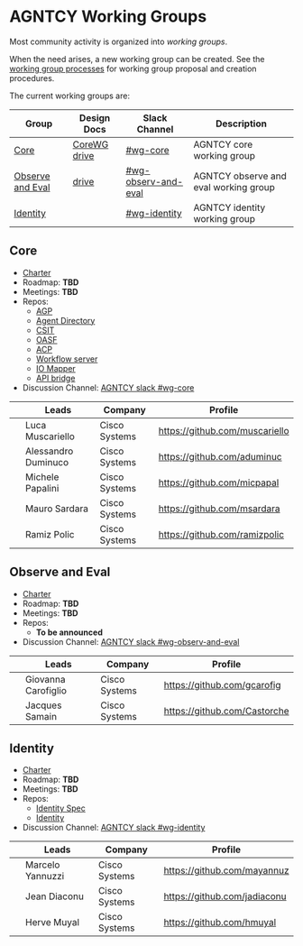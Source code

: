 # AGNTCY Working Groups

Most community activity is organized into _working groups_.

When the need arises, a new working group can be created. See the
[working group processes](../WORKING-GROUP-PROCESSES.md) for working
group proposal and creation procedures.

The current working groups are:

| Group                                 | Design Docs                                                                                          | Slack Channel                                                        | Description                           |
| ------------------------------------- | ---------------------------------------------------------------------------------------------------- | -------------------------------------------------------------------- | ------------------------------------- |
| [Core](#core)                         | [CoreWG drive](https://drive.google.com/drive/folders/1AbFEfM8HZF0_5LbgLXXxiHqFUIsiSjPa?usp=sharing) | [#wg-core](https://agntcy.slack.com/archives/C08R1LZEP0V)            | AGNTCY core working group             |
| [Observe and Eval](#observe-and-eval) | [drive](https://drive.google.com/drive/folders/1TO_r4xuElzaqZKiQ8g8iSRicCC-s-FVw?usp=sharing)        | [#wg-observ-and-eval](https://agntcy.slack.com/archives/C08RMAML6JH) | AGNTCY observe and eval working group |
| [Identity](#identity)                             | <TBD>                                                                                                | [#wg-identity](https://agntcy.slack.com/archives/C08TZPX83KR)        | AGNTCY identity working group         |

## Core

- [Charter](core/CHARTER.md)
- Roadmap: **TBD**
- Meetings: **TBD**
- Repos:
  - [AGP](https://github.com/agntcy/agp)
  - [Agent Directory](https://github.com/agntcy/dir)
  - [CSIT](https://github.com/agntcy/csit)
  - [OASF](https://github.com/agntcy/oasf)
  - [ACP](https://github.com/agntcy/acp-sdk)
  - [Workflow server](https://github.com/agntcy/workflow-srv)
  - [IO Mapper](https://github.com/agntcy/iomapper-agnt)
  - [API bridge](https://github.com/agntcy/api-bridge-agnt)
- Discussion Channel: [AGNTCY slack #wg-core](https://agntcy.slack.com/archives/C08R1LZEP0V)

| &nbsp; | Leads               | Company       | Profile                        |
| ------ | ------------------- | ------------- | ------------------------------ |
|        | Luca Muscariello    | Cisco Systems | https://github.com/muscariello |
|        | Alessandro Duminuco | Cisco Systems | https://github.com/aduminuc    |
|        | Michele Papalini    | Cisco Systems | https://github.com/micpapal    |
|        | Mauro Sardara       | Cisco Systems | https://github.com/msardara    |
|        | Ramiz Polic         | Cisco Systems | https://github.com/ramizpolic  |

## Observe and Eval

- [Charter](observe-and-eval/CHARTER.md)
- Roadmap: **TBD**
- Meetings: **TBD**
- Repos:
  - **To be announced**
- Discussion Channel: [AGNTCY slack #wg-observ-and-eval](https://agntcy.slack.com/archives/C08RMAML6JH)

| &nbsp; | Leads               | Company       | Profile                      |
| ------ | ------------------- | ------------- | ---------------------------- |
|        | Giovanna Carofiglio | Cisco Systems | https://github.com/gcarofig  |
|        | Jacques Samain      | Cisco Systems | https://github.com/Castorche |

## Identity

- [Charter](identity/CHARTER.md)
- Roadmap: **TBD**
- Meetings: **TBD**
- Repos:
  - [Identity Spec](https://github.com/agntcy/identity-spec)
  - [Identity](https://github.com/agntcy/identity)
- Discussion Channel: [AGNTCY slack #wg-identity](https://agntcy.slack.com/archives/C08TZPX83KR)

| &nbsp; | Leads            | Company       | Profile                      |
| ------ | ---------------- | ------------- | ---------------------------- |
|        | Marcelo Yannuzzi | Cisco Systems | https://github.com/mayannuz  |
|        | Jean Diaconu     | Cisco Systems | https://github.com/jadiaconu |
|        | Herve Muyal      | Cisco Systems | https://github.com/hmuyal    |
